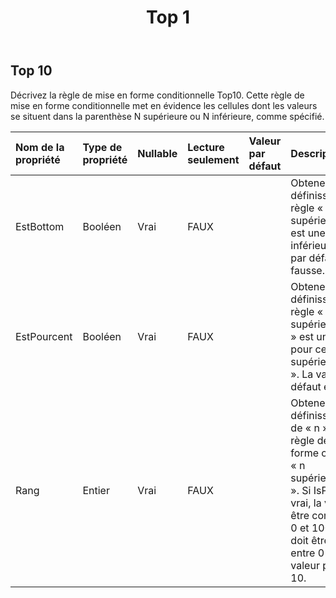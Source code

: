 ﻿---
title: Top 1
second_title: Aspose.Cells Cloud Documen
type: docs
url: /fr/specification/model/top10/
description: "Aspose.Cells Spécification du modèle Cloud : Top10. Gérez sans effort Excel et d'autres feuilles de calcul avec des fonctionnalités telles que l'ouverture, la génération, l'édition, le fractionnement, la fusion, la comparaison et la conversion."
kwords: Excel, Office, feuille de calcul, Cloud REST API, Top10
weight: 50
---
## **Top 10**

 Décrivez la règle de mise en forme conditionnelle Top10. Cette règle de mise en forme conditionnelle met en évidence les cellules dont les valeurs se situent dans la parenthèse N supérieure ou N inférieure, comme spécifié.

| Nom de la propriété| Type de propriété| Nullable| Lecture seulement| Valeur par défaut| Description|
|:- |:- |:- |:- |:- |:- |
| EstBottom| Booléen| Vrai| FAUX|| Obtenez ou définissez si une règle « n supérieur/inférieur » est une règle « n inférieur ». La valeur par défaut est fausse.|
| EstPourcent| Booléen| Vrai| FAUX|| Obtenez ou définissez si une règle « n supérieurs/inférieurs » est une règle « n pour cent supérieurs/inférieurs ». La valeur par défaut est fausse.|
| Rang| Entier| Vrai| FAUX|| Obtenez ou définissez la valeur de « n » dans une règle de mise en forme conditionnelle « n supérieur/inférieur ». Si IsPercent est vrai, la valeur doit être comprise entre 0 et 100. Sinon, elle doit être comprise entre 0 et 1 000. La valeur par défaut est 10.|

